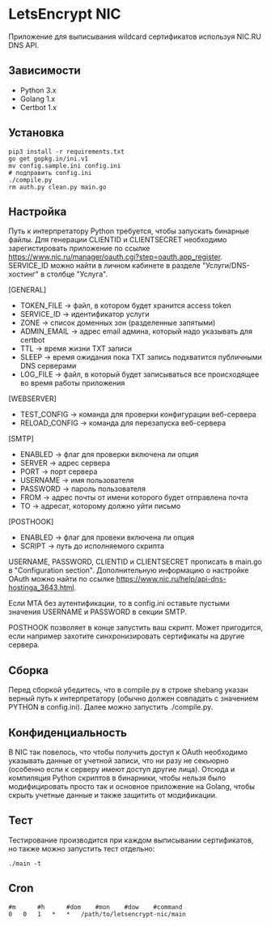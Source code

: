 # LetsEncrypt NIC

Приложение для выписывания wildcard сертификатов используя NIC.RU DNS API.

## Зависимости
* Python 3.x
* Golang 1.x
* Certbot 1.x

## Установка
```
pip3 install -r requirements.txt
go get gopkg.in/ini.v1
mv config.sample.ini config.ini
# подправить config.ini
./compile.py
rm auth.py clean.py main.go
```

## Настройка
Путь к интерпретатору Python требуется, чтобы запускать бинарные файлы. Для генерации CLIENTID и CLIENTSECRET необходимо зарегистировать приложение по ссылке https://www.nic.ru/manager/oauth.cgi?step=oauth.app_register. SERVICE_ID можно найти в личном кабинете в разделе "Услуги/DNS-хостинг" в столбце "Услуга".

[GENERAL]
* TOKEN_FILE -> файл, в котором будет хранится access token
* SERVICE_ID -> идентификатор услуги
* ZONE -> список доменных зон (разделенные запятыми)
* ADMIN_EMAIL -> адрес email админа, который надо указывать для certbot
* TTL -> время жизни TXT записи
* SLEEP -> время ожидания пока TXT запись подхватится публичными DNS серверами
* LOG_FILE -> файл, в который будет записываться все происходящее во время работы приложения

[WEBSERVER]
* TEST_CONFIG -> команда для проверки конфигурации веб-сервера
* RELOAD_CONFIG -> команда для перезапуска веб-сервера

[SMTP]
* ENABLED -> флаг для проверки включена ли опция
* SERVER -> адрес сервера
* PORT -> порт сервера
* USERNAME -> имя пользователя
* PASSWORD -> пароль пользователя
* FROM -> адрес почты от имени которого будет отправлена почта
* TO -> адресат, которому должно уйти письмо

[POSTHOOK]
* ENABLED -> флаг для провеки включена ли опция
* SCRIPT -> путь до исполняемого скрипта

USERNAME, PASSWORD, CLIENTID и CLIENTSECRET прописать в main.go в "Configuration section". Дополнительную информацию о настройке OAuth можно найти по ссылке https://www.nic.ru/help/api-dns-hostinga_3643.html.

Если MTA без аутентификации, то в config.ini оставьте пустыми значения USERNAME и PASSWORD в секции SMTP.

POSTHOOK позволяет в конце запустить ваш скрипт. Может пригодится, если например захотите синхронизировать сертификаты на другие сервера.

## Сборка
Перед сборкой убедитесь, что в compile.py в строке shebang указан верный путь к интерпретатору (обычно должен совпадать с значением PYTHON в config.ini). Далее можно запустить ./compile.py.

## Конфиденциальность
В NIC так повелось, что чтобы получить доступ к OAuth необходимо указывать данные от учетной записи, что ни разу не секьюрно (особенно если к серверу имеют доступ другие лица). Отсюда и компиляция Python скриптов в бинарники, чтобы нельзя было модифицировать просто так и основное приложение на Golang, чтобы скрыть учетные данные и также защитить от модификации.

## Тест
Тестирование производится при каждом выписывании сертификатов, но также можно запустить тест отдельно:
```
./main -t
```

## Cron
```
#m      #h      #dom    #mon    #dow    #command
0 	0 	1 	* 	* 	/path/to/letsencrypt-nic/main
```
